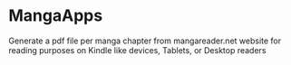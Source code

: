 MangaApps
=========

Generate a pdf file per manga chapter from mangareader.net website
for reading purposes on Kindle like devices, Tablets, or Desktop readers
